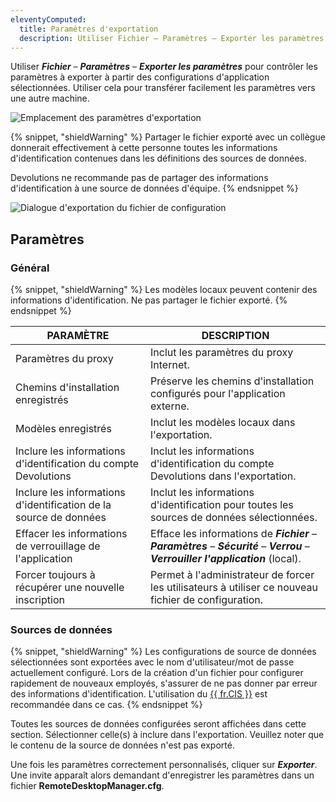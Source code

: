 ```yaml
---
eleventyComputed:
  title: Paramètres d'exportation
  description: Utiliser Fichier – Paramètres – Exporter les paramètres pour contrôler l'exportation des paramètres des configurations d'application sélectionnées.
---
```

Utiliser ***Fichier*** – ***Paramètres*** – ***Exporter les paramètres*** pour contrôler les paramètres à exporter à partir des configurations d'application sélectionnées. Utiliser cela pour transférer facilement les paramètres vers une autre machine.

![Emplacement des paramètres d'exportation](https://cdnweb.devolutions.net/docs/RDMW4064_2024_1.png)

{% snippet, "shieldWarning" %}
Partager le fichier exporté avec un collègue donnerait effectivement à cette personne toutes les informations d'identification contenues dans les définitions des sources de données.

Devolutions ne recommande pas de partager des informations d'identification à une source de données d'équipe.
{% endsnippet %}

![Dialogue d'exportation du fichier de configuration](https://cdnweb.devolutions.net/docs/RDMW4063_2024_1.png)

## Paramètres

### Général

{% snippet, "shieldWarning" %}
Les modèles locaux peuvent contenir des informations d'identification. Ne pas partager le fichier exporté.
{% endsnippet %}

| PARAMÈTRE                     | DESCRIPTION                                                 |
|----------------------------|-------------------------------------------------------------|
| Paramètres du proxy             | Inclut les paramètres du proxy Internet.                                |
| Chemins d'installation enregistrés   | Préserve les chemins d'installation configurés pour l'application externe. |
| Modèles enregistrés            | Inclut les modèles locaux dans l'exportation.                 |
| Inclure les informations d'identification du compte Devolutions | Inclut les informations d'identification du compte Devolutions dans l'exportation.  | 
| Inclure les informations d'identification de la source de données | Inclut les informations d'identification pour toutes les sources de données sélectionnées.                  |
| Effacer les informations de verrouillage de l'application | Efface les informations de ***Fichier*** – ***Paramètres*** – ***Sécurité*** – ***Verrou*** – ***Verrouiller l'application*** (local). | 
| Forcer toujours à récupérer une nouvelle inscription | Permet à l'administrateur de forcer les utilisateurs à utiliser ce nouveau fichier de configuration. | 

### Sources de données

{% snippet, "shieldWarning" %}
Les configurations de source de données sélectionnées sont exportées avec le nom d'utilisateur/mot de passe actuellement configuré. Lors de la création d'un fichier pour configurer rapidement de nouveaux employés, s'assurer de ne pas donner par erreur des informations d'identification. L'utilisation du [{{ fr.CIS }}](/rdm/windows/installation/client/custom-installer-service/) est recommandée dans ce cas.
{% endsnippet %}

Toutes les sources de données configurées seront affichées dans cette section. Sélectionner celle(s) à inclure dans l'exportation. Veuillez noter que le contenu de la source de données n'est pas exporté.

Une fois les paramètres correctement personnalisés, cliquer sur ***Exporter***. Une invite apparaît alors demandant d'enregistrer les paramètres dans un fichier **RemoteDesktopManager.cfg**.
